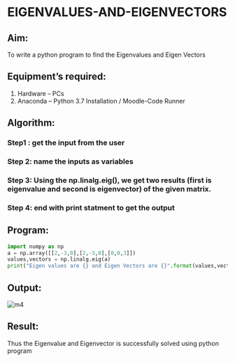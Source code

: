 # EIGENVALUES-AND-EIGENVECTORS
## Aim:
To write a python program to find the Eigenvalues and Eigen Vectors
## Equipment’s required:
1. 	Hardware – PCs
2. 	Anaconda – Python 3.7 Installation / Moodle-Code Runner
## Algorithm:
### Step1 : get the input from the user
### Step 2: name the inputs as variables
### Step 3: Using the np.linalg.eig(),  we get two results (first is eigenvalue and second is eigenvector) of the given matrix.
### Step 4: end with print statment to get the output

## Program:
``` python
import numpy as np
a = np.array([[2,-3,0],[2,-5,0],[0,0,3]])
values,vectors = np.linalg.eig(a)
print("Eigen values are {} and Eigen Vectors are {}".format(values,vectors))
```
## Output:
![m4](https://user-images.githubusercontent.com/121608770/213080645-49e8d1db-01b2-437b-b9ea-2be56c9d6603.png)
## Result:
Thus the Eigenvalue and Eigenvector is successfully solved using python program
